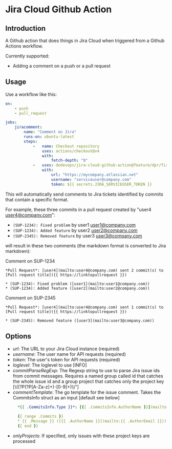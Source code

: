 # Jira Cloud Github Action

## Introduction

A Github action that does things in Jira Cloud when triggered from a Github Actions workflow.

Currently supported:

* Adding a comment on a push or a pull request

## Usage

Use a workflow like this:

```yaml
on:
    - push
    - pull_request

jobs:
    jiracomment:
        name: "Comment on Jira"
        runs-on: ubuntu-latest
        steps:
            -   name: Checkout repository
                uses: actions/checkout@v4
                with:
                    fetch-depth: "0"
            -   uses: dodevops/jira-cloud-github-action@feature/dpr/first-version
                with:
                    url: "https://mycompany.atlassian.net"
                    username: "serviceuser@company.com"
                    token: ${{ secrets.JIRA_SERVICEUSER_TOKEN }}
```

This will automatically send comments to Jira tickets identified by commits that contain a specific format.

For example, these three commits in a pull request created by "user4 <user4@company.com>":

* `(SUP-1234): Fixed problem` by user1 <user1@company.com>
* `(SUP-1234): Added feature` by user2 <user2@company.com>
* `(SUP-2345): Removed feature` by user3 <user3@company.com>

will result in these two comments (the markdown format is converted to Jira markdown):

Comment on SUP-1234
```
*Pull Request*: [user4](mailto:user4@company.com) sent 2 commit(s) to [Pull request title]({{ https://linktopullrequest }})

* (SUP-1234): Fixed problem ([user1](mailto:user1@company.com))
* (SUP-1234): Added feature ([user2](mailto:user2@company.com))
```

Comment on SUP-2345
```
*Pull Request*: [user4](mailto:user4@company.com) sent 1 commit(s) to [Pull request title]({{ https://linktopullrequest }})

* (SUP-2345): Removed feature ([user3](mailto:user3@company.com))
```

## Options

* *url*: The URL to your Jira Cloud instance (required)
* *username*: The user name for API requests (required)
* *token*: The user's token for API requests (required)
* *loglevel*: The loglevel to use [INFO]
* *commitParseRegExp*: The Regexp string to use to parse Jira issue ids from commit messages. Requires a named group called id that catches the whole issue id and a group project that catches only the project key [\\((?P<id>(?P<project>[A-Za-z]+)-[0-9]+)\\)"]
* *commentTemplate*: The go template for the issue comment. Takes the CommitsInfo struct as an input [default see below]
  ```yaml
    *{{ .CommitsInfo.Type }}*: [{{ .CommitsInfo.AuthorName }}](mailto:{{ .CommitsInfo.AuthorEmail }}) sent {{ .Commits | len }} commit(s) to [{{ .CommitsInfo.Target }}]({{ .CommitsInfo.Target }})
    
    {{ range .Commits }}
    * {{ .Message }} ([{{ .AuthorName }}](mailto:{{ .AuthorEmail }}))
    {{ end }}
    ```
* *onlyProjects*: If specified, only issues with these project keys are processed
